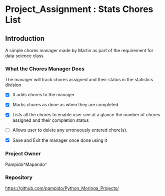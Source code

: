 # Project_Assignment : Stats Chores List
## Introduction
A simple chores manager made by Martin as part of the requirement for data science class

### What the Chores Manager Does
The manager will track chores assigned and their status in the statistics division

- [X] It adds chores to the manager
- [X] Marks chores as done as when they are completed.
- [X] Lists all the chores to enable user see at a glance the number of chores assigned and their completion status
- [ ] Allows user to delete any erroneously entered chore(s).
- [X] Save and Exit the manager once done using it



### Project Owner
Pampido^Mapando^

### Repository
https://github.com/pampido/Python_Moringa_Projects/
